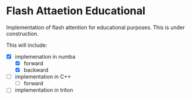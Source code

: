 # Flash Attaetion Educational
Implementation of flash attention for educational purposes. This is under construction.

This will include:

- [x] implemenation in numba
    - [x] forward
    - [x] backward
- [ ] implementation in C++
    - [ ] forward
- [ ] implementation in triton
